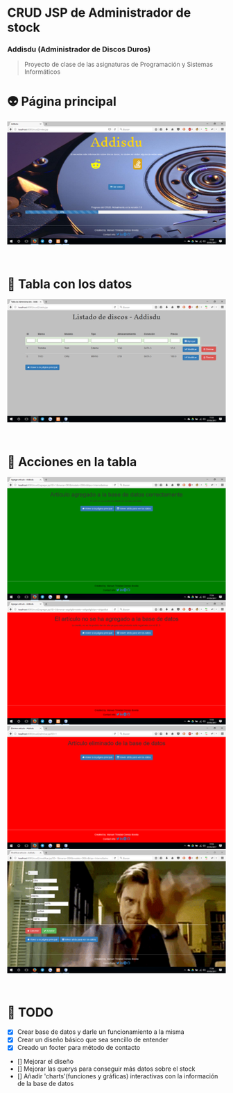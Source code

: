 # CRUD JSP de Administrador de stock
### Addisdu (Administrador de Discos Duros)

> Proyecto de clase de las asignaturas de Programación y Sistemas Informáticos

# 👽 Página principal
![](capturas/index.png)

<br>

# 🚀 Tabla con los datos

![](capturas/tabla.png)

<br>

# 🚦 Acciones en la tabla

![](capturas/agregado.png)
![](capturas/malagregado.png)
![](capturas/eliminado.png)
![](capturas/modificar.png)

<br>

# 🎨 TODO

- [X] Crear base de datos y darle un funcionamiento a la misma
- [X] Crear un diseño básico que sea sencillo de entender
- [X] Creado un footer para método de contacto
- [] Mejorar el diseño
- [] Mejorar las querys para conseguir más datos sobre el stock
- [] Añadir 'charts'(funciones y gráficas) interactivas con la información de la base de datos
